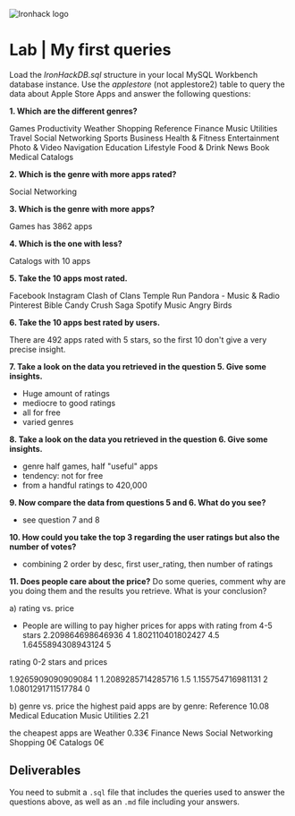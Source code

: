 ![Ironhack logo](https://i.imgur.com/1QgrNNw.png)

# Lab | My first queries

Load the *IronHackDB.sql* structure in your local MySQL Workbench database instance. Use the *applestore* (not applestore2) table to query the data about Apple Store Apps and answer the following questions: 

**1. Which are the different genres?**

Games
Productivity
Weather
Shopping
Reference
Finance
Music
Utilities
Travel
Social Networking
Sports
Business
Health & Fitness
Entertainment
Photo & Video
Navigation
Education
Lifestyle
Food & Drink
News
Book
Medical
Catalogs

**2. Which is the genre with more apps rated?**

Social Networking

**3. Which is the genre with more apps?**

Games has 3862 apps

**4. Which is the one with less?**

Catalogs with 10 apps

**5. Take the 10 apps most rated.**

Facebook
Instagram
Clash of Clans
Temple Run
Pandora - Music & Radio
Pinterest
Bible
Candy Crush Saga
Spotify Music
Angry Birds

**6. Take the 10 apps best rated by users.**

There are 492 apps rated with 5 stars, so the first 10 don't give a very precise insight.

**7. Take a look on the data you retrieved in the question 5. Give some insights.**

- Huge amount of ratings
- mediocre to good ratings
- all for free
- varied genres


**8. Take a look on the data you retrieved in the question 6. Give some insights.**

- genre half games, half "useful" apps
- tendency: not for free
- from a handful ratings to 420,000


**9. Now compare the data from questions 5 and 6. What do you see?**

- see question 7 and 8

**10. How could you take the top 3 regarding the user ratings but also the number of votes?**

- combining 2 order by desc, first user_rating, then number of ratings

**11. Does people care about the price?** Do some queries, comment why are you doing them and the results you retrieve. What is your conclusion?

a) rating vs. price
- People are willing to pay higher prices for apps with rating from 4-5 stars
2.209864698646936	4
1.802110401802427	4.5
1.6455894308943124	5


rating 0-2 stars and prices

1.9265909090909084	1
1.2089285714285716	1.5
1.155754716981131	2
1.0801291711517784	0


b) genre vs. price
the highest paid apps are by genre:
Reference 10.08
Medical
Education
Music
Utilities 2.21

the cheapest apps are
Weather 0.33€
Finance
News
Social Networking
Shopping 0€
Catalogs 0€

## Deliverables 
You need to submit a `.sql` file that includes the queries used to answer the questions above, as well as an `.md` file including your answers. 
